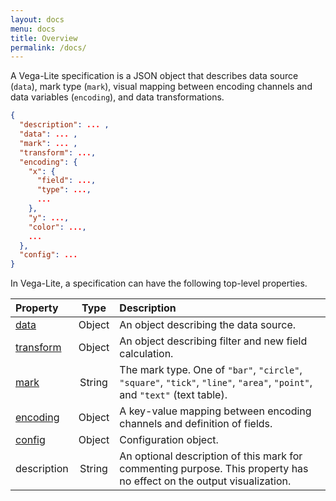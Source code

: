 ```yaml
---
layout: docs
menu: docs
title: Overview
permalink: /docs/
---
```


A Vega-Lite specification is a JSON object that describes data source (`data`),
mark type (`mark`), visual mapping between encoding channels and data variables (`encoding`),
and data transformations.

```json
{
  "description": ... ,       
  "data": ... ,       
  "mark": ... ,   
  "transform": ...,    
  "encoding": {     
    "x": {
      "field": ...,
      "type": ...,
      ...
    },
    "y": ...,
    "color": ...,
    ...
  },
  "config": ...
}
```

In Vega-Lite, a specification can have the following top-level properties.

| Property             | Type          | Description    |
| :------------        |:-------------:| :------------- |
| [data](data.html)    | Object        | An object describing the data source. |
| [transform](transform.html) | Object | An object describing filter and new field calculation. |
| [mark](mark.html)    | String        | The mark type.  One of `"bar"`, `"circle"`, `"square"`, `"tick"`, `"line"`, `"area"`, `"point"`, and `"text"` (text table). |
| [encoding](encoding.html) | Object   | A key-value mapping between encoding channels and definition of fields. |
| [config](config.html)   | Object     | Configuration object. |
| description   | String     | An optional description of this mark for commenting purpose. This property has no effect on the output visualization. |
